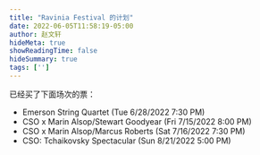 ```yaml
---
title: "Ravinia Festival 的计划"
date: 2022-06-05T11:58:19-05:00
author: 赵文轩
hideMeta: true
showReadingTime: false
hideSummary: true
tags: ['']
---
```

已经买了下面场次的票： 
- Emerson String Quartet (Tue 6/28/2022 7:30 PM)
- CSO x Marin Alsop/Stewart Goodyear (Fri 7/15/2022 8:00 PM)
- CSO x Marin Alsop/Marcus Roberts (Sat 7/16/2022 7:30 PM)
- CSO: Tchaikovsky Spectacular (Sun 8/21/2022 5:00 PM)
